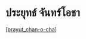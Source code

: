 # ประยุทธ์ จันทร์โอชา

[[prayut_chan-o-cha]]

[//begin]: # "Autogenerated link references for markdown compatibility"
[prayut_chan-o-cha]: prayut_chan-o-cha "ประยุทธ์ จันทร์โอชา"
[//end]: # "Autogenerated link references"